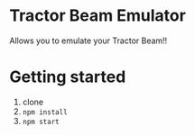 # Tractor Beam Emulator

Allows you to emulate your Tractor Beam!!

# Getting started

1. clone
2. `npm install`
3. `npm start`
